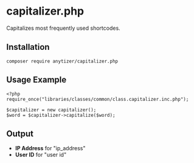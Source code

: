 # capitalizer.php

Capitalizes most frequently used shortcodes.


## Installation

    composer require anytizer/capitalizer.php


## Usage Example

	<?php
	require_once("libraries/classes/common/class.capitalizer.inc.php");

    $capitalizer = new capitalizer();
    $word = $capitalizer->capitalize($word);


## Output

 * __IP Address__ for "ip_address"
 * __User ID__ for "user id"
